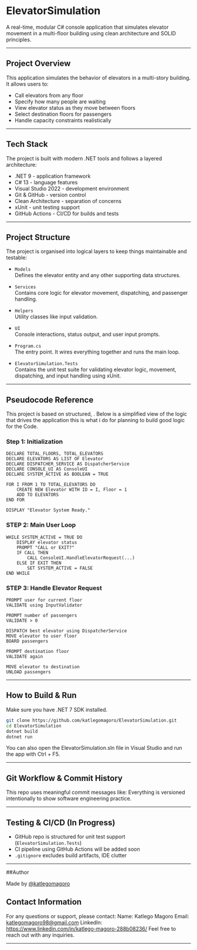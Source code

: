 # ElevatorSimulation

A real-time, modular C# console application that simulates elevator movement in a multi-floor building using clean architecture and SOLID principles.

---

## Project Overview

This application simulates the behavior of elevators in a multi-story building. It allows users to:
- Call elevators from any floor
- Specify how many people are waiting
- View elevator status as they move between floors
- Select destination floors for passengers
- Handle capacity constraints realistically

---

## Tech Stack

The project is built with modern .NET tools and follows a layered architecture:

- .NET 9 - application framework
- C# 13 - language features
- Visual Studio 2022 - development environment
- Git & GitHub - version control
- Clean Architecture - separation of concerns
- xUnit - unit testing support
- GitHub Actions - CI/CD for builds and tests

---

## Project Structure

The project is organised into logical layers to keep things maintainable and testable:

- `Models`  
  Defines the elevator entity and any other supporting data structures.

- `Services`  
  Contains core logic for elevator movement, dispatching, and passenger handling.

- `Helpers`  
  Utility classes like input validation.

- `UI`  
  Console interactions, status output, and user input prompts.

- `Program.cs`  
  The entry point. It wires everything together and runs the main loop.
- `ElevatorSimulation.Tests`  
  Contains the unit test suite for validating elevator logic, movement, dispatching, and input handling using xUnit.

---

## Pseudocode Reference

This project is based on structured, . Below is a simplified view of the logic that drives the application this is what i do for planning to build good logic for the Code.

### Step 1: Initialization
```plaintext
DECLARE TOTAL_FLOORS, TOTAL_ELEVATORS
DECLARE ELEVATORS AS LIST OF Elevator
DECLARE DISPATCHER_SERVICE AS DispatcherService
DECLARE CONSOLE_UI AS ConsoleUI
DECLARE SYSTEM_ACTIVE AS BOOLEAN = TRUE

FOR I FROM 1 TO TOTAL_ELEVATORS DO
    CREATE NEW Elevator WITH ID = I, Floor = 1
    ADD TO ELEVATORS
END FOR

DISPLAY "Elevator System Ready."
```

### STEP 2: Main User Loop
```plaintext
WHILE SYSTEM_ACTIVE = TRUE DO
    DISPLAY elevator status
    PROMPT "CALL or EXIT?"
    IF CALL THEN
        CALL ConsoleUI.HandleElevatorRequest(...)
    ELSE IF EXIT THEN
        SET SYSTEM_ACTIVE = FALSE
END WHILE

```

### STEP 3: Handle Elevator Request
```plaintext
PROMPT user for current floor
VALIDATE using InputValidator

PROMPT number of passengers
VALIDATE > 0

DISPATCH best elevator using DispatcherService
MOVE elevator to user floor
BOARD passengers

PROMPT destination floor
VALIDATE again

MOVE elevator to destination
UNLOAD passengers
```

---

## How to Build & Run

Make sure you have .NET 7 SDK installed.

```bash
git clone https://github.com/katlegomagoro/ElevatorSimulation.git
cd ElevatorSimulation
dotnet build
dotnet run
```

You can also open the ElevatorSimulation.sln file in Visual Studio and run the app with Ctrl + F5.

---

## Git Workflow & Commit History

This repo uses meaningful commit messages like:
Everything is versioned intentionally to show software engineering practice.

---

## Testing & CI/CD (In Progress)

- GitHub repo is structured for unit test support (`ElevatorSimulation.Tests`)
- CI pipeline using GitHub Actions will be added soon
- `.gitignore` excludes build artifacts, IDE clutter

---

##Author

Made by [@katlegomagoro](https://github.com/katlegomagoro) 

## Contact Information
For any questions or support, please contact:
Name: Katlego Magoro
Email: katlegomagoro98@gmail.com
LinkedIn: https://www.linkedin.com/in/katlego-magoro-288b08236/
Feel free to reach out with any inquiries.

---

